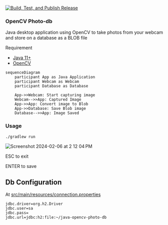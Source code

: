 [![Build, Test, and Publish Release](https://github.com/humbertodias/java-opencv-photo-db/actions/workflows/release.yml/badge.svg)](https://github.com/humbertodias/java-opencv-photo-db/actions/workflows/release.yml)

### OpenCV Photo-db

Java desktop application using OpenCV to take photos from your webcam and store on a database as a BLOB file

Requirement
* [Java 11+](https://www.oracle.com/br/java/technologies/javase/jdk11-archive-downloads.html)
* [OpenCV](https://opencv-java-tutorials.readthedocs.io/en/latest)


```mermaid
sequenceDiagram
    participant App as Java Application
    participant Webcam as Webcam
    participant Database as Database

    App->>Webcam: Start capturing image
    Webcam-->>App: Captured Image
    App->>App: Convert image to Blob
    App->>Database: Save Blob image
    Database-->>App: Image Saved
```

### Usage

```shell
./gradlew run
```
![Screenshot 2024-02-06 at 2 12 04 PM](https://github.com/humbertodias/java-opencv-photo-db/assets/9255997/e053632e-31ec-46bf-ae6d-12348dc0d894)

ESC to exit

ENTER to save

## Db Configuration
At [src/main/resources/connection.properties](src/main/resources/connection.properties)
```properties
jdbc.driver=org.h2.Driver
jdbc.user=sa
jdbc.pass=
jdbc.url=jdbc:h2:file:~/java-opencv-photo-db
```
